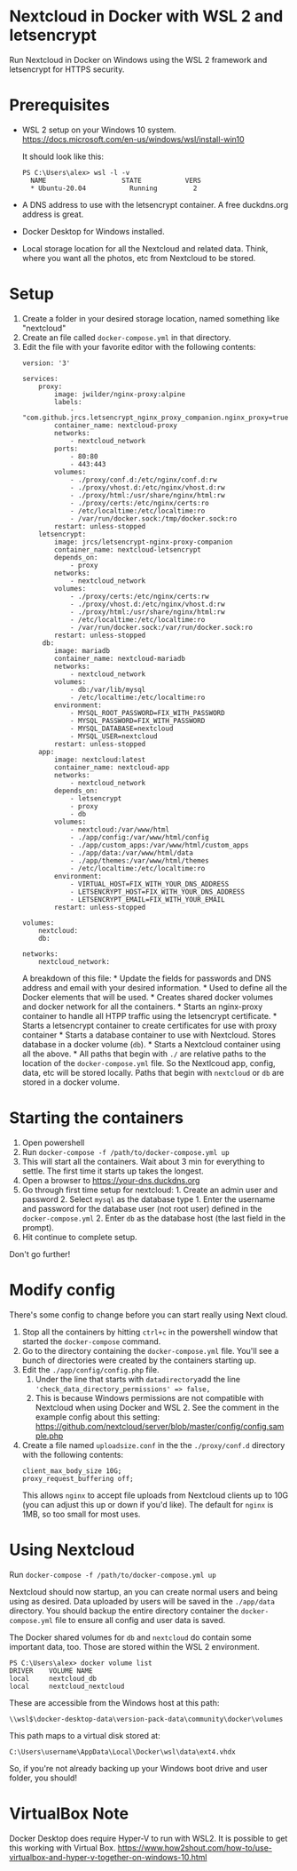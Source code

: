 # Nextcloud in Docker with WSL 2 and letsencrypt

Run Nextcloud in Docker on Windows using the WSL 2 framework and letsencrypt for HTTPS security. 

# Prerequisites

* WSL 2 setup on your Windows 10 system. 
https://docs.microsoft.com/en-us/windows/wsl/install-win10

  It should look like this: 
  ```
  PS C:\Users\alex> wsl -l -v
    NAME                   STATE           VERS
    * Ubuntu-20.04           Running         2
  ```

* A DNS address to use with the letsencrypt container. A free duckdns.org address is great. 
* Docker Desktop for Windows installed. 
* Local storage location for all the Nextcloud and related data. Think, where you want all the photos, etc from Nextcloud to be stored. 

# Setup

1. Create a folder in your desired storage location, named something like "nextcloud"
2. Create an file called `docker-compose.yml` in that directory. 
3. Edit the file with your favorite editor with the following contents: 
	```
	version: '3'  

    services:
        proxy:
            image: jwilder/nginx-proxy:alpine
            labels:
	            - "com.github.jrcs.letsencrypt_nginx_proxy_companion.nginx_proxy=true"
            container_name: nextcloud-proxy
            networks:
	            - nextcloud_network
            ports:
	            - 80:80
	            - 443:443
            volumes:
	            - ./proxy/conf.d:/etc/nginx/conf.d:rw
	            - ./proxy/vhost.d:/etc/nginx/vhost.d:rw
	            - ./proxy/html:/usr/share/nginx/html:rw
	            - ./proxy/certs:/etc/nginx/certs:ro
	            - /etc/localtime:/etc/localtime:ro
	            - /var/run/docker.sock:/tmp/docker.sock:ro
            restart: unless-stopped
        letsencrypt:
            image: jrcs/letsencrypt-nginx-proxy-companion
            container_name: nextcloud-letsencrypt
            depends_on:
	            - proxy
            networks:
	            - nextcloud_network
            volumes:
	            - ./proxy/certs:/etc/nginx/certs:rw
	            - ./proxy/vhost.d:/etc/nginx/vhost.d:rw
	            - ./proxy/html:/usr/share/nginx/html:rw
	            - /etc/localtime:/etc/localtime:ro
	            - /var/run/docker.sock:/var/run/docker.sock:ro
            restart: unless-stopped
         db:
            image: mariadb
            container_name: nextcloud-mariadb
            networks:
	            - nextcloud_network
            volumes:
	            - db:/var/lib/mysql
	            - /etc/localtime:/etc/localtime:ro
            environment:
	            - MYSQL_ROOT_PASSWORD=FIX_WITH_PASSWORD
	            - MYSQL_PASSWORD=FIX_WITH_PASSWORD
	            - MYSQL_DATABASE=nextcloud
	            - MYSQL_USER=nextcloud
            restart: unless-stopped     
        app:
            image: nextcloud:latest
            container_name: nextcloud-app
            networks:
	            - nextcloud_network
            depends_on:
	            - letsencrypt
	            - proxy
	            - db
            volumes:
	            - nextcloud:/var/www/html
	            - ./app/config:/var/www/html/config
	            - ./app/custom_apps:/var/www/html/custom_apps
	            - ./app/data:/var/www/html/data
	            - ./app/themes:/var/www/html/themes
	            - /etc/localtime:/etc/localtime:ro
            environment:
	            - VIRTUAL_HOST=FIX_WITH_YOUR_DNS_ADDRESS
	            - LETSENCRYPT_HOST=FIX_WITH_YOUR_DNS_ADDRESS
	            - LETSENCRYPT_EMAIL=FIX_WITH_YOUR_EMAIL
            restart: unless-stopped

    volumes:
	    nextcloud:
	    db:

    networks:
	    nextcloud_network:
	```
	A breakdown of this file: 
		* Update the fields for passwords and DNS address and email with your desired information. 
		* Used to define all the Docker elements that will be used.
		* Creates shared docker volumes and docker network for all the containers. 
		* Starts an nginx-proxy container to handle all HTPP traffic using the letsencrypt certificate. 
		* Starts a letsencrypt container to create certificates for use with proxy container
		* Starts a database container to use with Nextcloud. Stores database in a docker volume (`db`).
		* Starts a Nextcloud container using all the above. 
		* All paths that begin with `./` are relative paths to the location of the `docker-compose.yml` file. So the Nextlcoud app, config, data, etc will be stored locally.  Paths that begin with `nextcloud` or `db` are stored in a docker volume. 

# Starting the containers

1. Open powershell
2. Run `docker-compose -f /path/to/docker-compose.yml up`
3. This will start all the containers. Wait about 3 min for everything to settle. The first time it starts up takes the longest. 
4. Open a browser to https://your-dns.duckdns.org
5. Go through first time setup for nextcloud:
		1. Create an admin user and password
		2. Select `mysql` as the database type
			1. Enter the username and password for the database user (not root user) defined in the `docker-compose.yml`
			2. Enter `db` as the database host (the last field in the prompt). 
6. Hit continue to complete setup. 

Don't go further! 

# Modify config
There's some config to change before you can start really using Next cloud. 

1. Stop all the containers by hitting `ctrl+c` in the powershell window that started the `docker-compose` command. 
2. Go to the directory containing the `docker-compose.yml` file. You'll see a bunch of directories were created by the containers starting up. 
3. Edit the `./app/config/config.php` file. 
	1. Under the line that starts with `datadirectory`add the line `'check_data_directory_permissions' => false,`
	2. This is because Windows permissions are not compatible with Nextcloud when using Docker and WSL 2. See the comment in the example config about this setting: https://github.com/nextcloud/server/blob/master/config/config.sample.php
4. Create a file named `uploadsize.conf` in the the `./proxy/conf.d` directory with the following contents:
    ```
    client_max_body_size 10G;
    proxy_request_buffering off;
    ```
    This allows `nginx` to accept file uploads from Nextcloud clients up to 10G (you can adjust this up or down if you'd like). The default for `nginx` is 1MB, so too small for most uses. 

# Using Nextcloud
Run `docker-compose -f /path/to/docker-compose.yml up`

Nextcloud should now startup, an you can create normal users and being using as desired. 
Data uploaded by users will be saved in the `./app/data` directory. You should backup the entire directory container the `docker-compose.yml` file to ensure all config and user data is saved. 

The Docker shared volumes for `db` and `nextcloud` do contain some important data, too. Those are stored within the WSL 2 environment. 

```
PS C:\Users\alex> docker volume list
DRIVER    VOLUME NAME
local     nextcloud_db
local     nextcloud_nextcloud
```
These are accessible from the Windows host at this path: 
```
\\wsl$\docker-desktop-data\version-pack-data\community\docker\volumes
```
This path maps to a virtual disk stored at: 
```
C:\Users\username\AppData\Local\Docker\wsl\data\ext4.vhdx
```
So, if you're not already backing up your Windows boot drive and user folder, you should!

# VirtualBox Note
Docker Desktop does require Hyper-V to run with WSL2. It is possible to get this working with Virtual Box. 
https://www.how2shout.com/how-to/use-virtualbox-and-hyper-v-together-on-windows-10.html

